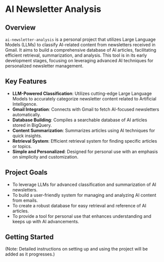 # AI Newsletter Analysis

## Overview
`ai-newsletter-analysis` is a personal project that utilizes Large Language Models (LLMs) to classify AI-related content from newsletters received in Gmail. It aims to build a comprehensive database of AI articles, facilitating efficient retrieval, summarization, and analysis. This tool is in its early development stages, focusing on leveraging advanced AI techniques for personalized newsletter management.

## Key Features
- **LLM-Powered Classification**: Utilizes cutting-edge Large Language Models to accurately categorize newsletter content related to Artificial Intelligence.
- **Gmail Integration**: Connects with Gmail to fetch AI-focused newsletters automatically.
- **Database Building**: Compiles a searchable database of AI articles stored in BigQuery.
- **Content Summarization**: Summarizes articles using AI techniques for quick insights.
- **Retrieval System**: Efficient retrieval system for finding specific articles or topics.
- **Simple and Personalized**: Designed for personal use with an emphasis on simplicity and customization.

## Project Goals
- To leverage LLMs for advanced classification and summarization of AI newsletters.
- To build a user-friendly system for managing and analyzing AI content from emails.
- To create a robust database for easy retrieval and reference of AI articles.
- To provide a tool for personal use that enhances understanding and keeps up with AI advancements.

## Getting Started
(Note: Detailed instructions on setting up and using the project will be added as it progresses.)

